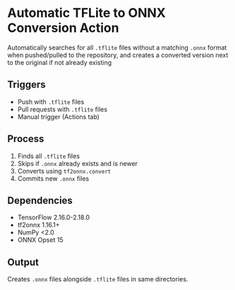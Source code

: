 # Automatic TFLite to ONNX Conversion Action

Automatically searches for all `.tflite` files without a matching `.onnx` format when pushed/pulled to the repository, and creates a converted version next to the original if not already existing

## Triggers
- Push with `.tflite` files
- Pull requests with `.tflite` files  
- Manual trigger (Actions tab)

## Process
1. Finds all `.tflite` files
2. Skips if `.onnx` already exists and is newer
3. Converts using `tf2onnx.convert`
4. Commits new `.onnx` files

## Dependencies
- TensorFlow 2.16.0-2.18.0
- tf2onnx 1.16.1+
- NumPy <2.0
- ONNX Opset 15

## Output
Creates `.onnx` files alongside `.tflite` files in same directories.
